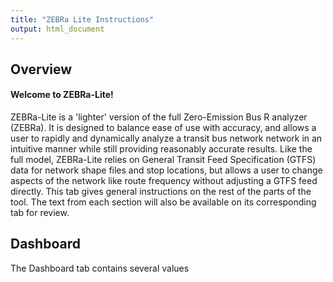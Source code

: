 ```yaml
---
title: "ZEBRa Lite Instructions"
output: html_document
---
```




## Overview

#### Welcome to ZEBRa-Lite!
ZEBRa-Lite is a 'lighter' version of the full Zero-Emission Bus R analyzer (ZEBRa).  It is designed to balance ease of use with accuracy, and allows a user to rapidly and dynamically analyze a transit bus network network in an intuitive manner while still providing reasonably accurate results.  Like the full model, ZEBRa-Lite relies on General Transit Feed Specification (GTFS) data for network shape files and stop locations, but allows a user to change aspects of the network like route frequency without adjusting a GTFS feed directly.  This tab gives general instructions on the rest of the parts of the tool.  The text from each section will also be available on its corresponding tab for review.

## Dashboard
The Dashboard tab contains several values 

